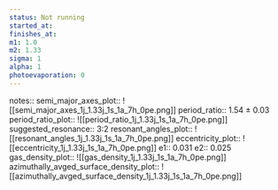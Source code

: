 ```yaml
---
status: Not running
started_at:
finishes_at:
m1: 1.0
m2: 1.33
sigma: 1
alpha: 1
photoevaporation: 0
---
```


notes::
semi_major_axes_plot:: ![[semi_major_axes_1j_1.33j_1s_1a_7h_0pe.png]]
period_ratio:: 1.54 ± 0.03
period_ratio_plot:: ![[period_ratio_1j_1.33j_1s_1a_7h_0pe.png]]
suggested_resonance:: 3:2
resonant_angles_plot:: ![[resonant_angles_1j_1.33j_1s_1a_7h_0pe.png]]
eccentricity_plot:: ![[eccentricity_1j_1.33j_1s_1a_7h_0pe.png]]
e1:: 0.031
e2:: 0.025
gas_density_plot:: ![[gas_density_1j_1.33j_1s_1a_7h_0pe.png]]
azimuthally_avged_surface_density_plot:: ![[azimuthally_avged_surface_density_1j_1.33j_1s_1a_7h_0pe.png]]
